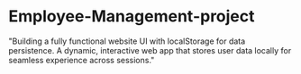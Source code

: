# Employee-Management-project
"Building a fully functional website UI with localStorage for data persistence. A dynamic, interactive web app that stores user data locally for seamless experience across sessions."

